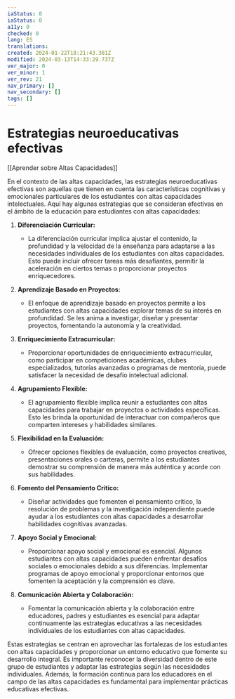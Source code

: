 ```yaml
---
iaStatus: 0
iaStatus: 0
a11y: 0
checked: 0
lang: ES
translations: 
created: 2024-01-22T18:21:43.381Z
modified: 2024-03-13T14:33:29.737Z
ver_major: 0
ver_minor: 1
ver_rev: 21
nav_primary: []
nav_secondary: []
tags: []
---
```

# Estrategias neuroeducativas efectivas

[[Aprender sobre Altas Capacidades]]

En el contexto de las altas capacidades, las estrategias neuroeducativas efectivas son aquellas que tienen en cuenta las características cognitivas y emocionales particulares de los estudiantes con altas capacidades intelectuales. Aquí hay algunas estrategias que se consideran efectivas en el ámbito de la educación para estudiantes con altas capacidades:

1. **Diferenciación Curricular:**
   - La diferenciación curricular implica ajustar el contenido, la profundidad y la velocidad de la enseñanza para adaptarse a las necesidades individuales de los estudiantes con altas capacidades. Esto puede incluir ofrecer tareas más desafiantes, permitir la aceleración en ciertos temas o proporcionar proyectos enriquecedores.

2. **Aprendizaje Basado en Proyectos:**
   - El enfoque de aprendizaje basado en proyectos permite a los estudiantes con altas capacidades explorar temas de su interés en profundidad. Se les anima a investigar, diseñar y presentar proyectos, fomentando la autonomía y la creatividad.

3. **Enriquecimiento Extracurricular:**
   - Proporcionar oportunidades de enriquecimiento extracurricular, como participar en competiciones académicas, clubes especializados, tutorías avanzadas o programas de mentoría, puede satisfacer la necesidad de desafío intelectual adicional.

4. **Agrupamiento Flexible:**
   - El agrupamiento flexible implica reunir a estudiantes con altas capacidades para trabajar en proyectos o actividades específicas. Esto les brinda la oportunidad de interactuar con compañeros que comparten intereses y habilidades similares.

5. **Flexibilidad en la Evaluación:**
   - Ofrecer opciones flexibles de evaluación, como proyectos creativos, presentaciones orales o carteras, permite a los estudiantes demostrar su comprensión de manera más auténtica y acorde con sus habilidades.

6. **Fomento del Pensamiento Crítico:**
   - Diseñar actividades que fomenten el pensamiento crítico, la resolución de problemas y la investigación independiente puede ayudar a los estudiantes con altas capacidades a desarrollar habilidades cognitivas avanzadas.

7. **Apoyo Social y Emocional:**
   - Proporcionar apoyo social y emocional es esencial. Algunos estudiantes con altas capacidades pueden enfrentar desafíos sociales o emocionales debido a sus diferencias. Implementar programas de apoyo emocional y proporcionar entornos que fomenten la aceptación y la comprensión es clave.

8. **Comunicación Abierta y Colaboración:**
   - Fomentar la comunicación abierta y la colaboración entre educadores, padres y estudiantes es esencial para adaptar continuamente las estrategias educativas a las necesidades individuales de los estudiantes con altas capacidades.

Estas estrategias se centran en aprovechar las fortalezas de los estudiantes con altas capacidades y proporcionar un entorno educativo que fomente su desarrollo integral. Es importante reconocer la diversidad dentro de este grupo de estudiantes y adaptar las estrategias según las necesidades individuales. Además, la formación continua para los educadores en el campo de las altas capacidades es fundamental para implementar prácticas educativas efectivas.